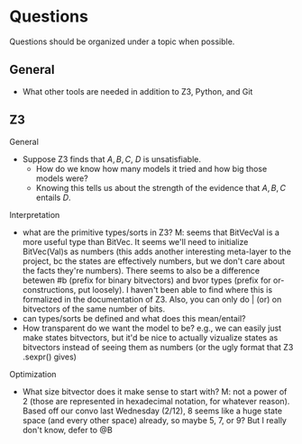 # Questions

Questions should be organized under a topic when possible.

## General

- What other tools are needed in addition to Z3, Python, and Git

## Z3

General

- Suppose Z3 finds that ${ A, B, C, ~D }$ is unsatisfiable.
  - How do we know how many models it tried and how big those models were?
  - Knowing this tells us about the strength of the evidence that ${ A, B, C }$ entails $D$.

Interpretation

- what are the primitive types/sorts in Z3? M: seems that BitVecVal is a more useful type than BitVec. It seems we'll need to initialize BitVec(Val)s as numbers (this adds another interesting meta-layer to the project, bc the states are effectively numbers, but we don't care about the facts they're numbers). There seems to also be a difference betewen #b (prefix for binary bitvectors) and bvor types (prefix for or-constructions, put loosely). I haven't been able to find where this is formalized in the documentation of Z3. Also, you can only do | (or) on bitvectors of the same number of bits. 
- can types/sorts be defined and what does this mean/entail?
- How transparent do we want the model to be? e.g., we can easily just make states bitvectors, but it'd be nice to actually vizualize states as bitvectors instead of seeing them as numbers (or the ugly format that Z3 .sexpr() gives)

Optimization

- What size bitvector does it make sense to start with? M: not a power of 2 (those are represented in hexadecimal notation, for whatever reason). Based off our convo last Wednesday (2/12), 8 seems like a huge state space (and every other space) already, so maybe 5, 7, or 9? But I really don't know, defer to @B
